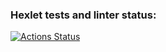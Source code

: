 ### Hexlet tests and linter status:
[![Actions Status](https://github.com/fey/devops-for-programmers-project-lvl2/workflows/hexlet-check/badge.svg)](https://github.com/fey/devops-for-programmers-project-lvl2/actions)